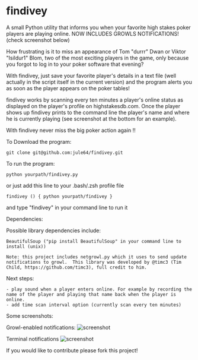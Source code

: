findivey
========

A small Python utility that informs you when your favorite high stakes poker players are playing online. NOW INCLUDES GROWLS NOTIFICATIONS! (check screenshot below)


How frustrating is it to miss an appearance of Tom "durrr" Dwan or Viktor "Isildur1" Blom, two of the most exciting players in the game, only because you forgot to log in to your poker software that evening?

With findivey, just save your favorite player's details in a text file (well actually in the script itself in the current version) and the program alerts you as soon as the player appears on the poker tables!

findivey works by scanning every ten minutes a player's online status as displayed on the player's profile on highstakesdb.com.  Once the player shows up findivey prints to the command line the player's name and where he is currently playing (see screenshot at the bottom for an example).


With findivey never miss the big poker action again !!


To Download the program:

    git clone git@github.com:jule64/findivey.git


To run the program:

    python yourpath/findivey.py

or just add this line to your .bash/.zsh profile file

	findivey () { python yourpath/findivey }

and type "findivey" in your command line to run it


Dependencies:

Possible library dependencies include:

	BeautifulSoup ("pip install BeautifulSoup" in your command line to install (unix))

	Note: this project includes netgrowl.py which it uses to send update notifications to growl.  This library was developed by @timc3 (Tim Child, https://github.com/timc3), full credit to him.

Next steps:

    - play sound when a player enters online. For example by recording the name of the player and playing that name back when the player is online.
    - add time scan interval option (currently scan every ten minutes)


Some screenshots:

Growl-enabled notifications:
![screenshot](https://raw.github.com/jule64/findivey/master/img/growl1.png)

Terminal notifications
![screenshot](https://raw.github.com/jule64/findivey/master/img/screenshot1.png)



If you would like to contribute please fork this project!


